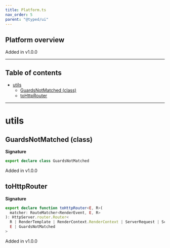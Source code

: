 ```yaml
---
title: Platform.ts
nav_order: 5
parent: "@typed/ui"
---
```


## Platform overview

Added in v1.0.0

---

<h2 class="text-delta">Table of contents</h2>

- [utils](#utils)
  - [GuardsNotMatched (class)](#guardsnotmatched-class)
  - [toHttpRouter](#tohttprouter)

---

# utils

## GuardsNotMatched (class)

**Signature**

```ts
export declare class GuardsNotMatched
```

Added in v1.0.0

## toHttpRouter

**Signature**

```ts
export declare function toHttpRouter<E, R>(
  matcher: RouteMatcher<RenderEvent, E, R>
): HttpServer.router.Router<
  R | RenderTemplate | RenderContext.RenderContext | ServerRequest | Scope.Scope,
  E | GuardsNotMatched
>
```

Added in v1.0.0
